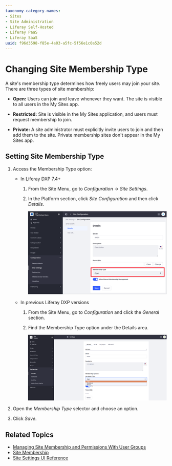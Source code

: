 ```yaml
---
taxonomy-category-names:
- Sites
- Site Administration
- Liferay Self-Hosted
- Liferay PaaS
- Liferay SaaS
uuid: f96d3598-f85e-4a03-a5fc-5f56e1c0a52d
---
```


# Changing Site Membership Type

A site's membership type determines how freely users may join your site. There are three types of site membership:

- **Open:** Users can join and leave whenever they want. The site is visible to all users in the My Sites app.

- **Restricted:** Site is visible in the My Sites application, and users must request membership to join.

- **Private:** A site administrator must explicitly invite users to join and then add them to the site. Private membership sites don't appear in the My Sites app.

## Setting Site Membership Type

1. Access the Membership Type option:

   -  In Liferay DXP 7.4+

      1. From the Site Menu, go to *Configuration* &rarr; *Site Settings*.

      1. In the Platform section, click *Site Configuration* and then click *Details*.

         ![In Liferay DXP 7.4+, change the Site membership type from the Site Settings section.](./changing-site-membership-type/images/01.png)

   -  In previous Liferay DXP versions

      1. From the Site Menu, go to *Configuration* and click the *General* section.

      1. Find the Membership Type option under the Details area.

         ![In previous Liferay DXP versions, change the Site membership type from the Settings section.](./changing-site-membership-type/images/02.png)

1. Open the *Membership Type* selector and choose an option.

1. Click *Save*.

## Related Topics

- [Managing Site Membership and Permissions With User Groups](../../../users-and-permissions/user-groups/managing-site-membership-and-permissions-with-user-groups)
- [Site Membership](../../sites/site-membership.md)
- [Site Settings UI Reference](../site-settings-ui-reference.md)
